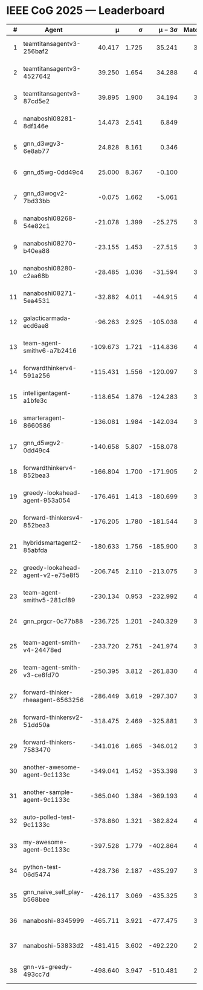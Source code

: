 # IEEE CoG 2025 — Leaderboard

| # | Agent | μ | σ | μ − 3σ | Matches | Updated |
|---:|---|---:|---:|---:|---:|---|
| 1 | teamtitansagentv3-256baf2 | 40.417 | 1.725 | 35.241 | 3860 | 2025-08-29 14:47 |
| 2 | teamtitansagentv3-4527642 | 39.250 | 1.654 | 34.288 | 4000 | 2025-08-29 14:47 |
| 3 | teamtitansagentv3-87cd5e2 | 39.895 | 1.900 | 34.194 | 3660 | 2025-08-29 14:47 |
| 4 | nanaboshi08281-8df146e | 14.473 | 2.541 | 6.849 | 126 | 2025-08-29 14:47 |
| 5 | gnn_d3wgv3-6e8ab77 | 24.828 | 8.161 | 0.346 | 118 | 2025-08-29 14:47 |
| 6 | gnn_d5wg-0dd49c4 | 25.000 | 8.367 | -0.100 | 80 | 2025-08-29 14:47 |
| 7 | gnn_d3wogv2-7bd33bb | -0.075 | 1.662 | -5.061 | 164 | 2025-08-29 14:47 |
| 8 | nanaboshi08268-54e82c1 | -21.078 | 1.399 | -25.275 | 3820 | 2025-08-29 14:47 |
| 9 | nanaboshi08270-b40ea88 | -23.155 | 1.453 | -27.515 | 3960 | 2025-08-29 14:47 |
| 10 | nanaboshi08280-c2aa68b | -28.485 | 1.036 | -31.594 | 3360 | 2025-08-29 14:47 |
| 11 | nanaboshi08271-5ea4531 | -32.882 | 4.011 | -44.915 | 4240 | 2025-08-29 14:47 |
| 12 | galacticarmada-ecd6ae8 | -96.263 | 2.925 | -105.038 | 4000 | 2025-08-29 14:47 |
| 13 | team-agent-smithv6-a7b2416 | -109.673 | 1.721 | -114.836 | 4040 | 2025-08-29 14:47 |
| 14 | forwardthinkerv4-591a256 | -115.431 | 1.556 | -120.097 | 3298 | 2025-08-29 14:47 |
| 15 | intelligentagent-a1bfe3c | -118.654 | 1.876 | -124.283 | 3569 | 2025-08-29 14:47 |
| 16 | smarteragent-8660586 | -136.081 | 1.984 | -142.034 | 3144 | 2025-08-29 14:47 |
| 17 | gnn_d5wgv2-0dd49c4 | -140.658 | 5.807 | -158.078 | 120 | 2025-08-29 14:47 |
| 18 | forwardthinkerv4-852bea3 | -166.804 | 1.700 | -171.905 | 2859 | 2025-08-29 14:47 |
| 19 | greedy-lookahead-agent-953a054 | -176.461 | 1.413 | -180.699 | 3574 | 2025-08-29 14:47 |
| 20 | forward-thinkersv4-852bea3 | -176.205 | 1.780 | -181.544 | 3037 | 2025-08-29 14:47 |
| 21 | hybridsmartagent2-85abfda | -180.633 | 1.756 | -185.900 | 3445 | 2025-08-29 14:47 |
| 22 | greedy-lookahead-agent-v2-e75e8f5 | -206.745 | 2.110 | -213.075 | 3686 | 2025-08-29 14:47 |
| 23 | team-agent-smithv5-281cf89 | -230.134 | 0.953 | -232.992 | 4020 | 2025-08-29 14:47 |
| 24 | gnn_prgcr-0c77b88 | -236.725 | 1.201 | -240.329 | 3650 | 2025-08-29 14:47 |
| 25 | team-agent-smith-v4-24478ed | -233.720 | 2.751 | -241.974 | 3518 | 2025-08-29 14:47 |
| 26 | team-agent-smith-v3-ce6fd70 | -250.395 | 3.812 | -261.830 | 4338 | 2025-08-29 14:47 |
| 27 | forward-thinker-rheaagent-6563256 | -286.449 | 3.619 | -297.307 | 3322 | 2025-08-29 14:47 |
| 28 | forward-thinkersv2-51dd50a | -318.475 | 2.469 | -325.881 | 3682 | 2025-08-29 14:47 |
| 29 | forward-thinkers-7583470 | -341.016 | 1.665 | -346.012 | 3820 | 2025-08-29 14:47 |
| 30 | another-awesome-agent-9c1133c | -349.041 | 1.452 | -353.398 | 3480 | 2025-08-29 14:47 |
| 31 | another-sample-agent-9c1133c | -365.040 | 1.384 | -369.193 | 4080 | 2025-08-29 14:47 |
| 32 | auto-polled-test-9c1133c | -378.860 | 1.321 | -382.824 | 4100 | 2025-08-29 14:47 |
| 33 | my-awesome-agent-9c1133c | -397.528 | 1.779 | -402.864 | 4100 | 2025-08-29 14:47 |
| 34 | python-test-06d5474 | -428.736 | 2.187 | -435.297 | 3350 | 2025-08-29 14:47 |
| 35 | gnn_naive_self_play-b568bee | -426.117 | 3.069 | -435.325 | 3340 | 2025-08-29 14:47 |
| 36 | nanaboshi-8345999 | -465.711 | 3.921 | -477.475 | 3160 | 2025-08-29 14:47 |
| 37 | nanaboshi-53833d2 | -481.415 | 3.602 | -492.220 | 2880 | 2025-08-29 14:47 |
| 38 | gnn-vs-greedy-493cc7d | -498.640 | 3.947 | -510.481 | 2980 | 2025-08-29 14:47 |
